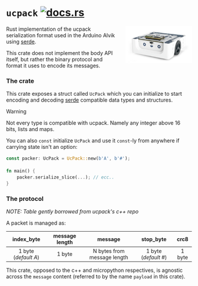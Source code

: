 # `ucpack` [![docs.rs](https://img.shields.io/docsrs/ucpack?style=flat&label=docs.rs&color=%23B7410E)](https://docs.rs/ucpack)

<div align="right" style="display: block; float: right; margin-left: 20px;">
    <img style="width: 180px" align="right" src="./assets/alvik.webp" onerror="this.src='../../../assets/alvik.webp'" />
</div>

Rust implementation of the ucpack serialization format used in the Arduino Alvik using [serde](https://docs.rs/serde).

This crate does not implement the body API itself, but rather the binary protocol and format it uses
to encode its messages.

### The crate

This crate exposes a struct called `UcPack` which you can initialize to start encoding and decoding [serde](https://docs.rs/serde)
compatible data types and structures.

> [!WARNING]
> Not every type is compatible with ucpack. Namely any integer above 16 bits, lists and maps.

You can also `const` initialize `UcPack` and use it `const`-ly from anywhere if carrying state
isn't an option:
```rust
const packer: UcPack = UcPack::new(b'A', b'#');

fn main() {
    packer.serialize_slice(...); // ecc..
}
```

### The protocol
_NOTE: Table gently borrowed from ucpack's c++ repo_

A packet is managed as:

| index_byte           | message length | message                     | stop_byte            | crc8   |
|:--------------------:|:--------------:|:---------------------------:|:--------------------:|:------:|
| 1 byte (_default A_) | 1 byte         | N bytes from message length | 1 byte (_default #_) | 1 byte |

This crate, opposed to the c++ and micropython respectives, is agnostic
across the `message` content (referred to by the name `payload` in this crate).
